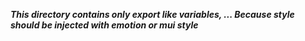 **_This directory contains only export like variables, ... 
Because style should be injected with emotion or mui style_**
